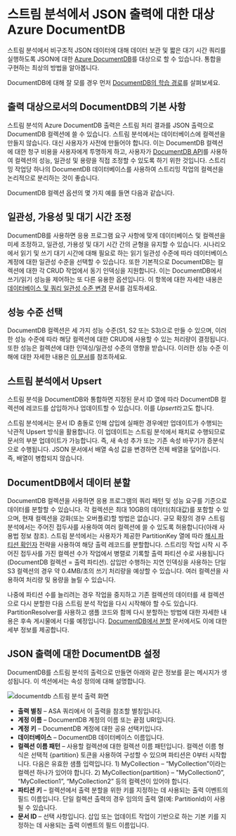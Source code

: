 <properties
	pageTitle="스트림 분석을 위한 JSON 출력 | Microsoft Azure"
	description="비구조화된 JSON 데이터에서 데이터 보관 및 짧은 대기 시간 쿼리를 위해 JSON 출력에 대한 스트림 분석이 Azure DocumentDB를 대상으로 하는 방법을 알아봅니다."
	keywords="JSON 출력"
	documentationCenter=""
	services="stream-analytics,documentdb"
	authors="jeffstokes72"
	manager="jhubbard"
	editor="cgronlun"/>

<tags
	ms.service="stream-analytics"
	ms.devlang="na"
	ms.topic="article"
	ms.tgt_pltfrm="na"
	ms.workload="data-services"
	ms.date="07/27/2016"
	ms.author="jeffstok"/>

# 스트림 분석에서 JSON 출력에 대한 대상 Azure DocumentDB

스트림 분석에서 비구조적 JSON 데이터에 대해 데이터 보관 및 짧은 대기 시간 쿼리를 실행하도록 JSON에 대한 [Azure DocumentDB](https://azure.microsoft.com/services/documentdb/)를 대상으로 할 수 있습니다. 통합을 구현하는 최상의 방법을 알아봅니다.

DocumentDB에 대해 잘 모를 경우 먼저 [DocumentDB의 학습 경로](https://azure.microsoft.com/documentation/learning-paths/documentdb/)를 살펴보세요.

## 출력 대상으로서의 DocumentDB의 기본 사항
스트림 분석의 Azure DocumentDB 출력은 스트림 처리 결과를 JSON 출력으로 DocumentDB 컬렉션에 쓸 수 있습니다. 스트림 분석에서는 데이터베이스에 컬렉션을 만들지 않습니다. 대신 사용자가 사전에 만들어야 합니다. 이는 DocumentDB 컬렉션에 대한 청구 비용을 사용자에게 투명하게 하고, 사용자가 [DocumentDB API](https://msdn.microsoft.com/library/azure/dn781481.aspx)를 사용하여 컬렉션의 성능, 일관성 및 용량을 직접 조정할 수 있도록 하기 위한 것입니다. 스트리밍 작업당 하나의 DocumentDB 데이터베이스를 사용하여 스트리밍 작업의 컬렉션을 논리적으로 분리하는 것이 좋습니다.

DocumentDB 컬렉션 옵션의 몇 가지 예를 들면 다음과 같습니다.

## 일관성, 가용성 및 대기 시간 조정

DocumentDB를 사용하면 응용 프로그램 요구 사항에 맞게 데이터베이스 및 컬렉션을 미세 조정하고, 일관성, 가용성 및 대기 시간 간의 균형을 유지할 수 있습니다. 시나리오에서 읽기 및 쓰기 대기 시간에 대해 필요로 하는 읽기 일관성 수준에 따라 데이터베이스 계정에 대한 일관성 수준을 선택할 수 있습니다. 또한 기본적으로 DocumentDB는 컬렉션에 대한 각 CRUD 작업에서 동기 인덱싱을 지원합니다. 이는 DocumentDB에서 쓰기/읽기 성능을 제어하는 또 다른 유용한 옵션입니다. 이 항목에 대한 자세한 내용은 [데이터베이스 및 쿼리 일관성 수준 변경](../documentdb/documentdb-consistency-levels.md) 문서를 검토하세요.

## 성능 수준 선택

DocumentDB 컬렉션은 세 가지 성능 수준(S1, S2 또는 S3)으로 만들 수 있으며, 이러한 성능 수준에 따라 해당 컬렉션에 대한 CRUD에 사용할 수 있는 처리량이 결정됩니다. 또한 성능은 컬렉션에 대한 인덱싱/일관성 수준의 영향을 받습니다. 이러한 성능 수준 이해에 대한 자세한 내용은 [이 문서](../documentdb/documentdb-performance-levels.md)를 참조하세요.

## 스트림 분석에서 Upsert

스트림 분석을 DocumentDB와 통합하면 지정된 문서 ID 열에 따라 DocumentDB 컬렉션에 레코드를 삽입하거나 업데이트할 수 있습니다. 이를 *Upsert*라고도 합니다.

스트림 분석에서는 문서 ID 충돌로 인해 삽입에 실패한 경우에만 업데이트가 수행되는 낙관적 Upsert 방식을 활용합니다. 이 업데이트는 스트림 분석에서 패치로 수행되므로 문서의 부분 업데이트가 가능합니다. 즉, 새 속성 추가 또는 기존 속성 바꾸기가 증분식으로 수행됩니다. JSON 문서에서 배열 속성 값을 변경하면 전체 배열을 덮어씁니다. 즉, 배열이 병합되지 않습니다.

## DocumentDB에서 데이터 분할

DocumentDB 컬렉션을 사용하면 응용 프로그램의 쿼리 패턴 및 성능 요구를 기준으로 데이터를 분할할 수 있습니다. 각 컬렉션은 최대 10GB의 데이터(최대값)를 포함할 수 있으며, 현재 컬렉션을 강화(또는 오버플로)할 방법은 없습니다. 규모 확장의 경우 스트림 분석에서는 주어진 접두사를 사용하여 여러 컬렉션에 쓸 수 있도록 허용합니다(아래 사용법 정보 참조). 스트림 분석에서는 사용자가 제공한 PartitionKey 열에 따라 [해시 파티션 확인자](https://msdn.microsoft.com/library/azure/microsoft.azure.documents.partitioning.hashpartitionresolver.aspx) 전략을 사용하여 해당 출력 레코드를 분할합니다. 스트리밍 작업 시작 시 주어진 접두사를 가진 컬렉션 수가 작업에서 병렬로 기록할 출력 파티션 수로 사용됩니다(DocumentDB 컬렉션 = 출력 파티션). 삽입만 수행하는 지연 인덱싱을 사용하는 단일 S3 컬렉션의 경우 약 0.4MB/초의 쓰기 처리량을 예상할 수 있습니다. 여러 컬렉션을 사용하여 처리량 및 용량을 늘릴 수 있습니다.

나중에 파티션 수를 늘리려는 경우 작업을 중지하고 기존 컬렉션의 데이터를 새 컬렉션으로 다시 분할한 다음 스트림 분석 작업을 다시 시작해야 할 수도 있습니다. PartitionResolver를 사용하고 샘플 코드와 함께 다시 분할하는 방법에 대한 자세한 내용은 후속 게시물에서 다룰 예정입니다. [DocumentDB에서 분할](../articles/documentdb-partition-data.md#developing-a-partitioned-application) 문서에서도 이에 대한 세부 정보를 제공합니다.

## JSON 출력에 대한 DocumentDB 설정

DocumentDB를 스트림 분석의 출력으로 만들면 아래와 같은 정보를 묻는 메시지가 생성됩니다. 이 섹션에서는 속성 정의에 대해 설명합니다.

![documentdb 스트림 분석 출력 화면](media/stream-analytics-documentdb-output/stream-analytics-documentdb-output.png)

-   **출력 별칭** – ASA 쿼리에서 이 출력을 참조할 별칭입니다.
-   **계정 이름** – DocumentDB 계정의 이름 또는 끝점 URI입니다.
-   **계정 키** – DocumentDB 계정에 대한 공유 선택키입니다.
-   **데이터베이스** – DocumentDB 데이터베이스 이름입니다.
-   **컬렉션 이름 패턴** – 사용할 컬렉션에 대한 컬렉션 이름 패턴입니다. 컬렉션 이름 형식은 선택적 {partition} 토큰을 사용하여 구성할 수 있으며 파티션은 0부터 시작합니다. 다음은 유효한 샘플 입력입니다. 1) MyCollection – “MyCollection”이라는 컬렉션 하나가 있어야 합니다. 2) MyCollection{partition} – "MyCollection0”, “MyCollection1”, “MyCollection2” 등의 컬렉션이 있어야 합니다.
-   **파티션 키** – 컬렉션에서 출력 분할을 위한 키를 지정하는 데 사용되는 출력 이벤트의 필드 이름입니다. 단일 컬렉션 출력의 경우 임의의 출력 열(예: PartitionId)이 사용될 수 있습니다.
-   **문서 ID** – 선택 사항입니다. 삽입 또는 업데이트 작업이 기반으로 하는 기본 키를 지정하는 데 사용되는 출력 이벤트의 필드 이름입니다.

<!---HONumber=AcomDC_0914_2016-->